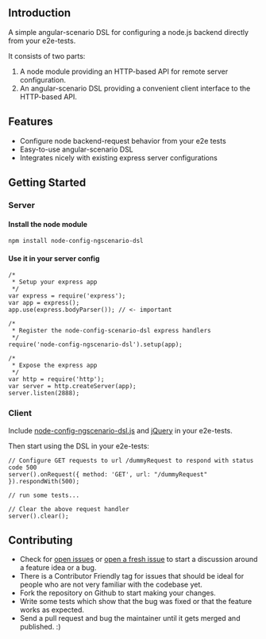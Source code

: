 ## Introduction

A simple angular-scenario DSL for configuring a node.js backend directly from your e2e-tests. 

It consists of two parts: 

1. A node module providing an HTTP-based API for remote server configuration.
2. An angular-scenario DSL providing a convenient client interface to the HTTP-based API.

## Features

- Configure node backend-request behavior from your e2e tests
- Easy-to-use angular-scenario DSL
- Integrates nicely with existing express server configurations

## Getting Started

### Server

#### Install the node module

```
npm install node-config-ngscenario-dsl
```

#### Use it in your server config

```
/*
 * Setup your express app
 */
var express = require('express');
var app = express();
app.use(express.bodyParser()); // <- important

/*
 * Register the node-config-scenario-dsl express handlers
 */
require('node-config-ngscenario-dsl').setup(app);

/*
 * Expose the express app
 */
var http = require('http');
var server = http.createServer(app);
server.listen(2888);
```

### Client

Include [node-config-ngscenario-dsl.js](https://github.com/hypoport/node-config-ngscenario-dsl/blob/master/client-src/node-config-ngscenario-dsl.js) and [jQuery](http://jquery.com) in your e2e-tests.

Then start using the DSL in your e2e-tests:

```
// Configure GET requests to url /dummyRequest to respond with status code 500
server().onRequest({ method: 'GET', url: "/dummyRequest" }).respondWith(500);

// run some tests...

// Clear the above request handler
server().clear();

```

## Contributing

* Check for [open issues](https://github.com/hypoport/node-config-ngscenario-dsl/issues) or [open a fresh issue](https://github.com/hypoport/node-config-ngscenario-dsl/issues/new) to start a discussion around a feature idea or a bug.
* There is a Contributor Friendly tag for issues that should be ideal for people who are not very familiar with the codebase yet.
* Fork the repository on Github to start making your changes.
* Write some tests which show that the bug was fixed or that the feature works as expected.
* Send a pull request and bug the maintainer until it gets merged and published. :)